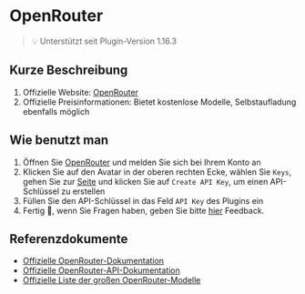 # OpenRouter

> 💡 Unterstützt seit Plugin-Version 1.16.3

## Kurze Beschreibung

1.  Offizielle Website: [OpenRouter](https://openrouter.ai/)
2.  Offizielle Preisinformationen: Bietet kostenlose Modelle, Selbstaufladung ebenfalls möglich

## Wie benutzt man

1.  Öffnen Sie [OpenRouter](https://openrouter.ai/) und melden Sie sich bei Ihrem Konto an
2.  Klicken Sie auf den Avatar in der oberen rechten Ecke, wählen Sie `Keys`, gehen Sie zur [Seite](https://openrouter.ai/settings/keys) und klicken Sie auf `Create API Key`, um einen API-Schlüssel zu erstellen
3.  Füllen Sie den API-Schlüssel in das Feld `API Key` des Plugins ein
4.  Fertig 🎉, wenn Sie Fragen haben, geben Sie bitte [hier](https://github.com/immersive-translate/immersive-translate/issues/137) Feedback.

## Referenzdokumente

-   [Offizielle OpenRouter-Dokumentation](https://openrouter.ai/docs/quickstart)
-   [Offizielle OpenRouter-API-Dokumentation](https://openrouter.ai/docs/api-reference/overview)
-   [Offizielle Liste der großen OpenRouter-Modelle](https://openrouter.ai/models)
